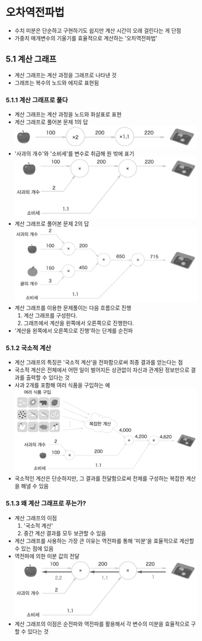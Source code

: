 # 오차역전파법
- 수치 미분은 단순하고 구현하기도 쉽지만 계산 시간이 오래 걸린다는 게 단점
- 가중치 매개변수의 기울기를 효율적으로 계산하는 '오차역전파법'
## 5.1 계산 그래프
- 계산 그래프는 계산 과정을 그래프로 나타낸 것
- 그래프는 복수의 노드와 에지로 표현됨
### 5.1.1 계산 그래프로 풀다
- 계산 그래프는 계산 과정을 노드와 화살표로 표현
- 계산 그래프로 풀어본 문제 1의 답  
![fig5-1](images/fig5-1.png)  
- '사과의 개수'와 '소비세'를 변수로 취급해 원 밖에 표기  
![fig5-2](images/fig5-2.png)  
- 계산 그래프로 풀어본 문제 2의 답  
![fig5-3](images/fig5-3.png)  
- 계산 그래프를 이용한 문제풀이는 다음 흐름으로 진행
    1. 계산 그래프를 구성한다.
    2. 그래프에서 계산을 왼쪽에서 오른쪽으로 진행한다.
- '계산을 왼쪽에서 오른쪽으로 진행'하는 단계를 순전파
### 5.1.2 국소적 계산
- 계산 그래프의 특징은 '국소적 계산'을 전파함으로써 최종 결과를 얻는다는 점
- 국소적 계산은 전체에서 어떤 일이 벌어지든 상관없이 자신과 관계된 정보만으로 결과를 출력할 수 있다는 것
- 사과 2개를 포함해 여러 식품을 구입하는 예  
![fig5-4](images/fig5-4.png)  
- 국소적인 계산은 단순하지만, 그 결과를 전달함으로써 전체를 구성하는 복잡한 계산을 해낼 수 있음
### 5.1.3 왜 계산 그래프로 푸는가?
- 계산 그래프의 이점
    1. '국소적 계산'
    2. 중간 계산 결과를 모두 보관할 수 있음
- 계산 그래프를 사용하는 가장 큰 이유는 역전파를 통해 '미분'을 효율적으로 계산할 수 있는 점에 있음
- 역전파에 의한 미분 값의 전달  
![fig5-5](images/fig5-5.png)  
- 계산 그래프의 이점은 순전파와 역전파를 활용해서 각 변수의 미분을 효율적으로 구할 수 있다는 것
